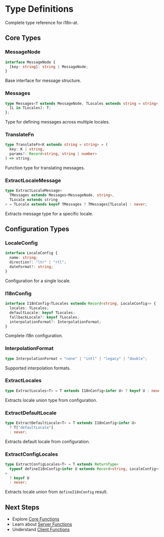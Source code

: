 # Type Definitions

Complete type reference for i18n-at.

## Core Types

### MessageNode

```typescript
interface MessageNode {
  [key: string]: string | MessageNode;
}
```

Base interface for message structure.

### Messages

```typescript
type Messages<T extends MessageNode, TLocales extends string = string> = {
  [L in TLocales]: T;
};
```

Type for defining messages across multiple locales.

### TranslateFn

```typescript
type TranslateFn<K extends string = string> = (
  key: K | string,
  params?: Record<string, string | number>
) => string;
```

Function type for translating messages.

### ExtractLocaleMessage

```typescript
type ExtractLocaleMessage<
  TMessages extends Messages<MessageNode, string>,
  TLocale extends string
> = TLocale extends keyof TMessages ? TMessages[TLocale] : never;
```

Extracts message type for a specific locale.

## Configuration Types

### LocaleConfig

```typescript
interface LocaleConfig {
  name: string;
  direction?: "ltr" | "rtl";
  dateFormat?: string;
}
```

Configuration for a single locale.

### I18nConfig

```typescript
interface I18nConfig<TLocales extends Record<string, LocaleConfig>> {
  locales: TLocales;
  defaultLocale: keyof TLocales;
  fallbackLocale?: keyof TLocales;
  interpolationFormat?: InterpolationFormat;
}
```

Complete i18n configuration.

### InterpolationFormat

```typescript
type InterpolationFormat = "none" | "intl" | "legacy" | "double";
```

Supported interpolation formats.

### ExtractLocales

```typescript
type ExtractLocales<T> = T extends I18nConfig<infer U> ? keyof U : never;
```

Extracts locale union type from configuration.

### ExtractDefaultLocale

```typescript
type ExtractDefaultLocale<T> = T extends I18nConfig<infer U>
  ? T["defaultLocale"]
  : never;
```

Extracts default locale from configuration.

### ExtractConfigLocales

```typescript
type ExtractConfigLocales<T> = T extends ReturnType<
  typeof defineI18nConfig<infer U extends Record<string, LocaleConfig>>
>
  ? keyof U
  : never;
```

Extracts locale union from `defineI18nConfig` result.

## Next Steps

- Explore [Core Functions](/api/core-functions)
- Learn about [Server Functions](/api/server-functions)
- Understand [Client Functions](/api/client-functions)
